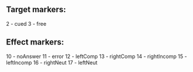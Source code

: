 ## Target markers:
2 - cued
3 - free


## Effect markers:
10 - noAnswer
11 - error
12 - leftComp
13 - rightComp
14 - rightIncomp
15 - leftIncomp
16 - rightNeut
17 - leftNeut